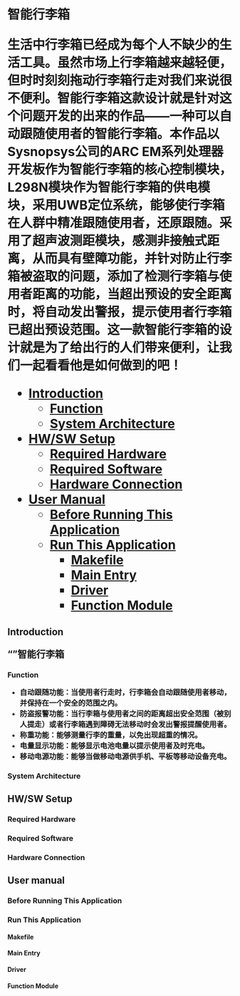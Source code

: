 <h1>智能行李箱

生活中行李箱已经成为每个人不缺少的生活工具。虽然市场上行李箱越来越轻便，但时时刻刻拖动行李箱行走对我们来说很不便利。智能行李箱这款设计就是针对这个问题开发的出来的作品——一种可以自动跟随使用者的智能行李箱。本作品以Sysnopsys公司的ARC EM系列处理器开发板作为智能行李箱的核心控制模块，L298N模块作为智能行李箱的供电模块，采用UWB定位系统，能够使行李箱在人群中精准跟随使用者，还原跟随。采用了超声波测距模块，感测非接触式距离，从而具有壁障功能，并针对防止行李箱被盗取的问题，添加了检测行李箱与使用者距离的功能，当超出预设的安全距离时，将自动发出警报，提示使用者行李箱已超出预设范围。这一款智能行李箱的设计就是为了给出行的人们带来便利，让我们一起看看他是如何做到的吧！

- [Introduction](#1)   
    - [Function](#1.1)
	- [System Architecture](#1.2)
- [HW/SW Setup](#2)
	- [Required Hardware](#2.1)
	- [Required Software](#2.2)
	- [Hardware Connection](#2.3)
- [User Manual](#3)
	- [Before Running This Application](#3.1)
	- [Run This Application](#3.2)
		- [Makefile](#3.2.1)
		- [Main Entry](#3.2.2)
		- [Driver](#3.2.3)
		- [Function Module](#3.2.4)

<h2 id='1'>Introduction

**“”智能行李箱**


<h3 id='1.1'>Function

- 自动跟随功能：当使用者行走时，行李箱会自动跟随使用者移动，并保持在一个安全的范围之内。
- 防盗报警功能：当行李箱与使用者之间的距离超出安全范围（被别人提走）或者行李箱遇到障碍无法移动时会发出警报提醒使用者。
- 称重功能：能够测量行李的重量，以免出现超重的情况。
- 电量显示功能：能够显示电池电量以提示使用者及时充电。
- 移动电源功能：能够当做移动电源供手机、平板等移动设备充电。


<h3 id='1.2'>System Architecture



<h2 id='2'>HW/SW Setup

<h3 id='2.1'>Required Hardware

<h3 id='2.2'>Required Software

<h3 id='2.3'>Hardware Connection

<h2 id='3'>User manual
<h3 id='3.1'>Before Running This Application
<h3 id='3.2'>Run This Application
<h4 id='3.2.1'>Makefile
<h4 id='3.2.2'>Main Entry
<h4 id='3.2.3'>Driver
<h4 id='3.2.4'>Function Module

